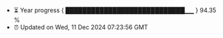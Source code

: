 - ⏳ Year progress { ████████████████████████████▁▁ } 94.35 %
- ⏰ Updated on Wed, 11 Dec 2024 07:23:56 GMT

